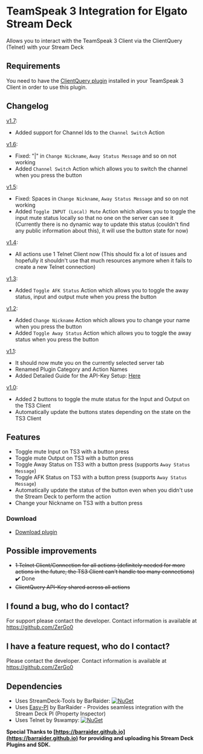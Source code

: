 # TeamSpeak 3 Integration for Elgato Stream Deck

Allows you to interact with the TeamSpeak 3 Client via the ClientQuery (Telnet) with your Stream Deck

## Requirements

You need to have the [ClientQuery plugin](https://www.myteamspeak.com/addons/943dd816-7ef2-48d7-82b8-d60c3b9b10b3)
installed in your TeamSpeak 3 Client in order to use this plugin.

## Changelog

[v1.7](https://github.com/ZerGo0/streamdeck-teamspeak3integration/releases/tag/v1.7):

- Added support for Channel Ids to the `Channel Switch` Action

[v1.6](https://github.com/ZerGo0/streamdeck-teamspeak3integration/releases/tag/v1.6):

- Fixed: "|" in `Change Nickname`, `Away Status Message` and so on not working
- Added `Channel Switch` Action which allows you to switch the channel when you press the button

[v1.5](https://github.com/ZerGo0/streamdeck-teamspeak3integration/releases/tag/v1.5):

- Fixed: Spaces in `Change Nickname`, `Away Status Message` and so on not working
- Added `Toggle INPUT (Local) Mute` Action which allows you to toggle the input mute status locally so that no one on
  the server can see it (Currently there is no dynamic way to update this status (couldn't find any public information
  about this), it will use the button state for now)

[v1.4](https://github.com/ZerGo0/streamdeck-teamspeak3integration/releases/tag/v1.4):
- All actions use 1 Telnet Client now (This should fix a lot of issues and hopefully it shouldn't use that much resources anymore when it fails to create a new Telnet connection)

[v1.3](https://github.com/ZerGo0/streamdeck-teamspeak3integration/releases/tag/v1.3):

- Added `Toggle AFK Status` Action which allows you to toggle the away status, input and output mute when you press the
  button

[v1.2](https://github.com/ZerGo0/streamdeck-teamspeak3integration/releases/tag/v1.2):
- Added `Change Nickname` Action which allows you to change your name when you press the button
- Added `Toggle Away Status` Action which allows you to toggle the away status when you press the button

[v1.1](https://github.com/ZerGo0/streamdeck-teamspeak3integration/releases/tag/v1.1):
- It should now mute you on the currently selected server tab
- Renamed Plugin Category and Action Names
- Added Detailed Guide for the API-Key Setup: [Here](https://github.com/ZerGo0/streamdeck-teamspeak3integration/blob/master/Docs/API%20Key%20Guide.md)

[v1.0](https://github.com/ZerGo0/streamdeck-teamspeak3integration/releases/tag/v1.0):
- Added 2 buttons to toggle the mute status for the Input and Output on the TS3 Client
- Automatically update the buttons states depending on the state on the TS3 Client

## Features
- Toggle mute Input on TS3 with a button press
- Toggle mute Output on TS3 with a button press
- Toggle Away Status on TS3 with a button press (supports `Away Status Message`)
- Toggle AFK Status on TS3 with a button press (supports `Away Status Message`)
- Automatically update the status of the button even when you didn't use the Stream Deck to perform the action
- Change your Nickname on TS3 with a button press

### Download

* [Download plugin](https://github.com/ZerGo0/streamdeck-teamspeak3integration/releases/)

## Possible improvements

- ~~1 Telnet Client/Connection for all actions (definitely needed for more actions in the future, the TS3 Client can't
  handle too many connections)~~ ✔️ Done
- ~~ClientQuery API-Key shared across all actions~~

## I found a bug, who do I contact?
For support please contact the developer. Contact information is available at <https://github.com/ZerGo0>

## I have a feature request, who do I contact?
Please contact the developer. Contact information is available at <https://github.com/ZerGo0>

## Dependencies
* Uses StreamDeck-Tools by BarRaider: [![NuGet](https://img.shields.io/nuget/v/streamdeck-tools.svg?style=flat)](https://www.nuget.org/packages/streamdeck-tools)
* Uses [Easy-PI](https://github.com/BarRaider/streamdeck-easypi) by BarRaider - Provides seamless integration with the Stream Deck PI (Property Inspector)
* Uses Telnet by 9swampy: [![NuGet](https://img.shields.io/nuget/v/Telnet.svg?style=flat)](https://www.nuget.org/packages/Telnet)

**Special Thanks to [https://barraider.github.io](https://barraider.github.io) for providing and uploading his Stream Deck Plugins and SDK.**
